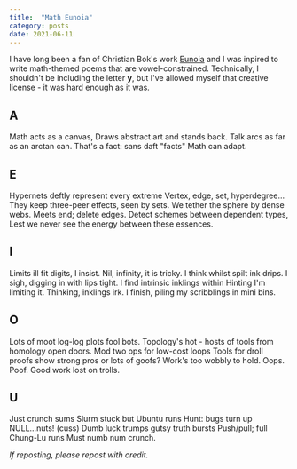```yaml
---
title:  "Math Eunoia"
category: posts
date: 2021-06-11
---
```


I have long been a fan of Christian Bok's work [Eunoia](https://en.wikipedia.org/wiki/Eunoia_(book)) and I was inpired to write math-themed poems that are vowel-constrained. Technically, I shouldn't be including the letter **y**, but I've allowed myself that creative license - it was hard enough as it was.

## A
Math acts as a canvas,
Draws abstract art and stands back.
Talk arcs as far as an arctan can.
That's a fact: sans daft "facts"
Math can adapt.

## E
Hypernets deftly represent every extreme
Vertex, edge, set, hyperdegree...
They keep three-peer effects, seen by sets.
We tether the sphere by dense webs.
Meets end; delete edges.
Detect schemes between dependent types,
Lest we never see the energy between these essences.

## I
Limits ill fit digits, I insist.
Nil, infinity, it is tricky.
I think whilst spilt ink drips.
I sigh, digging in with lips tight.
I find intrinsic inklings within
Hinting I'm limiting it.
Thinking, inklings irk.
I finish, piling my scribblings in mini bins.

 ## O
Lots of moot log-log plots fool bots.
Topology's hot - hosts of tools from homology open doors.
Mod two ops for low-cost loops
Tools for droll proofs show strong pros or lots of goofs?
Work's too wobbly to hold. Oops. Poof.
Good work lost on trolls.

## U
Just crunch sums
Slurm stuck but Ubuntu runs
Hunt: bugs turn up
NULL...nuts! (cuss)
Dumb luck trumps gutsy truth bursts
Push/pull; full Chung-Lu runs 
Must numb num crunch.

*If reposting, please repost with credit.*